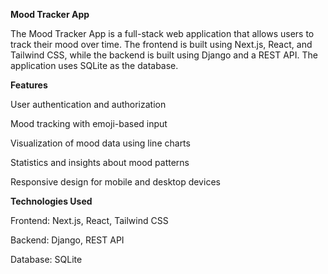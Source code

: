 **Mood Tracker App**

The Mood Tracker App is a full-stack web application that allows users to track their mood over time. The frontend is built using Next.js, React, and Tailwind CSS, while the backend is built using Django and a REST API. The application uses SQLite as the database.


**Features**

User authentication and authorization

Mood tracking with emoji-based input

Visualization of mood data using line charts

Statistics and insights about mood patterns

Responsive design for mobile and desktop devices



**Technologies Used**

Frontend: Next.js, React, Tailwind CSS

Backend: Django, REST API

Database: SQLite
